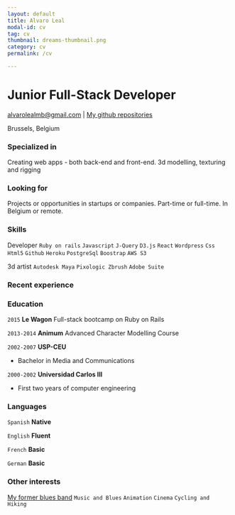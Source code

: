 ```yaml
---
layout: default
title: Alvaro Leal
modal-id: cv
tag: cv
thumbnail: dreams-thumbnail.png
category: cv
permalink: /cv

---
```

# Junior Full-Stack Developer

<div id="webaddress">
<a href="mailto:alvarolealmb@gmail.com">alvarolealmb@gmail.com</a>
| <a href="https://github.com/bluesmile82">My github repositories</a>
</div>

Brussels, Belgium

### Specialized in

Creating web apps - both back-end and front-end. 3d modelling, texturing and rigging

### Looking for

Projects or opportunities in startups or companies. Part-time or full-time. In Belgium or remote.

### Skills

Developer
`Ruby on rails`
`Javascript`
`J-Query`
`D3.js`
`React`
`Wordpress`
`Css`
`Html5`
`Github`
`Heroku`
`PostgreSql`
`Boostrap`
`AWS S3`

3d artist
`Autodesk Maya`
`Pixologic Zbrush`
`Adobe Suite`

### Recent experience




### Education

`2015`
__Le Wagon__
Full-stack bootcamp on Ruby on Rails

`2013-2014`
__Animum__
Advanced Character Modelling Course

`2002-2007`
__USP-CEU__
- Bachelor in Media and Communications

`2000-2002`
__Universidad Carlos III__
- First two years of computer engineering


### Languages

`Spanish`
__Native__

`English`
__Fluent__

`French`
__Basic__

`German`
__Basic__

### Other interests

<a href="https://play.spotify.com/artist/5SrybEcDitj14zk8cg8gEi">My former blues band</a>
`Music and Blues`
`Animation`
`Cinema`
`Cycling and Hiking`

